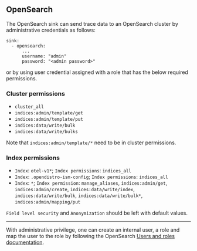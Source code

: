 ## OpenSearch


The OpenSearch sink can send trace data to an OpenSearch cluster by administrative credentials as follows:

```
sink:
  - opensearch:
      ...
      username: "admin"
      password: "<admin password>"
```

or by using user credential assigned with a role that has the below required permissions.

### Cluster permissions

- `cluster_all`
- `indices:admin/template/get`
- `indices:admin/template/put`
- `indices:data/write/bulk`
- `indices:data/write/bulks`

Note that `indices:admin/template/*` need to be in cluster permissions.

### Index permissions

- `Index`: `otel-v1*`; `Index permissions`: `indices_all`
- `Index`: `.opendistro-ism-config`; `Index permissions`: `indices_all`
- `Index`: `*`; `Index permission`: `manage_aliases`, `indices:admin/get`, `indices:admin/create`, `indices:data/write/index`, `indices:data/write/bulk`, `indices:data/write/bulk*`, `indices:admin/mapping/put`

`Field level security` and `Anonymization` should be left with default values.

---------------

With administrative privilege, one can create an internal user, a role and map the user to the role by following the OpenSearch [Users and roles documentation](https://opensearch.org/docs/latest/security-plugin/access-control/users-roles/).

